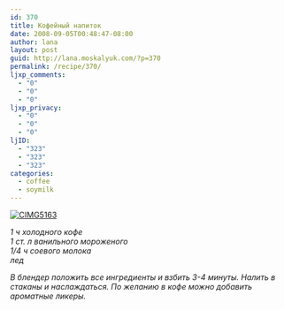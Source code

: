 ```yaml
---
id: 370
title: Кофейный напиток
date: 2008-09-05T00:48:47-08:00
author: lana
layout: post
guid: http://lana.moskalyuk.com/?p=370
permalink: /recipe/370/
ljxp_comments:
  - "0"
  - "0"
  - "0"
ljxp_privacy:
  - "0"
  - "0"
  - "0"
ljID:
  - "323"
  - "323"
  - "323"
categories:
  - coffee
  - soymilk
---
```

<a class="flickr-image" title="CIMG5163" rel="flickr-mgr" href="http://www.flickr.com/photos/67405678@N00/2810618440/"><img class="flickr-large" longdesc="http://farm4.static.flickr.com/3047/2810618440_7a119d4c54_o.jpg" src="http://farm4.static.flickr.com/3047/2810618440_14554c30e2.jpg" alt="CIMG5163" /></a>

_1 ч холодного кофе  
1 ст. л ва­нильного мороженого  
1/4 ч соевого молока  
лед_

_В блендер положить все ингредиенты и взбить 3-4 минуты. Налить в стаканы и наслаждаться. По желанию в кофе можно добавить ароматные ликеры._